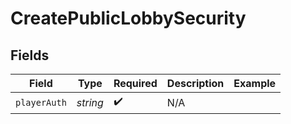 # CreatePublicLobbySecurity


## Fields

| Field              | Type               | Required           | Description        | Example            |
| ------------------ | ------------------ | ------------------ | ------------------ | ------------------ |
| `playerAuth`       | *string*           | :heavy_check_mark: | N/A                |                    |